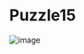 # Puzzle15
![image](https://user-images.githubusercontent.com/58700828/223573123-fe533231-6ea5-41ee-a284-fec0d0185a2d.png)
